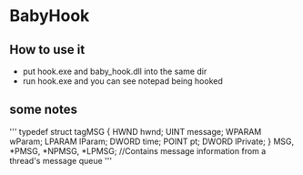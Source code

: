 # BabyHook
## How to use it
- put hook.exe and baby_hook.dll into the same dir
- run hook.exe and you can see notepad being hooked
## some notes
'''
typedef struct tagMSG {
  HWND   hwnd;
  UINT   message;
  WPARAM wParam;
  LPARAM lParam;
  DWORD  time;
  POINT  pt;
  DWORD  lPrivate;
} MSG, *PMSG, *NPMSG, *LPMSG;
//Contains message information from a thread's message queue
'''
